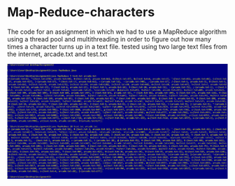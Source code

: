 # Map-Reduce-characters
The code for an assignment in which we had to use a MapReduce algorithm using a thread pool and multithreading in order to figure out how many times
a character turns up in a text file. tested using two large text files from the internet, arcade.txt and test.txt

<img src ="codeRunning.PNG">
